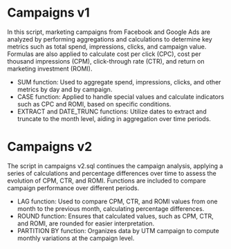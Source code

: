 # Campaigns v1

In this script, marketing campaigns from Facebook and Google Ads are analyzed by performing aggregations and calculations to determine key metrics such as total spend, impressions, clicks, and campaign value. Formulas are also applied to calculate cost per click (CPC), cost per thousand impressions (CPM), click-through rate (CTR), and return on marketing investment (ROMI).
- SUM function: Used to aggregate spend, impressions, clicks, and other metrics by day and by campaign.
- CASE function: Applied to handle special values and calculate indicators such as CPC and ROMI, based on specific conditions.
- EXTRACT and DATE_TRUNC functions: Utilize dates to extract and truncate to the month level, aiding in aggregation over time periods.


# Campaigns v2

The script in campaigns v2.sql continues the campaign analysis, applying a series of calculations and percentage differences over time to assess the evolution of CPM, CTR, and ROMI. Functions are included to compare campaign performance over different periods.
- LAG function: Used to compare CPM, CTR, and ROMI values from one month to the previous month, calculating percentage differences.
- ROUND function: Ensures that calculated values, such as CPM, CTR, and ROMI, are rounded for easier interpretation.
- PARTITION BY function: Organizes data by UTM campaign to compute monthly variations at the campaign level.
